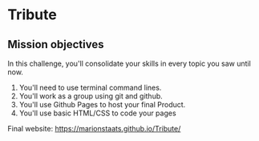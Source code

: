# Tribute

## Mission objectives

In this challenge, you'll consolidate your skills in every topic you saw until now.

1. You'll need to use terminal command lines.
2. You'll work as a group using git and github.
3. You'll use Github Pages to host your final Product.
4. You'll use basic HTML/CSS to code your pages

Final website: https://marionstaats.github.io/Tribute/

